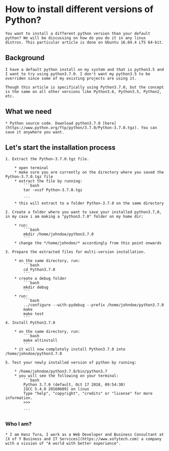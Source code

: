 # How to install different versions of Python?

	You want to install a different python version than your default python? We will be discussing on how do you do it in any linux distros. This particular article is done on Ubuntu 16.04.4 LTS 64-bit.

## Background

	I have a default python install on my system and that is python3.5 and I want to try using python3.7.0. I don't want my python3.5 to be overriden since some of my existing projects are using it.

	Though this article is specifically using Python3.7.0, but the concept is the same on all other versions like Python3.6, Python3.5, Python2, etc.

## What we need

	* Python source code. Download python3.7.0 [here](https://www.python.org/ftp/python/3.7.0/Python-3.7.0.tgz). You can save it anywhere you want.

## Let's start the installation process

	1. Extract the Python-3.7.0.tgz file.

		* open terminal
		* make sure you are currently on the directory where you saved the Python-3.7.0.tgz file
		* extract the file by running:
			```bash
			tar -xvzf Python-3.7.0.tgz
			
			```
		* this will extract to a folder Python-3.7.0 on the same directory

	2. Create a folder where you want to save your installed python3.7,0, in my case i am making a "python3.7.0" folder on my home dir:

		* run:
			```bash
			mkdir /home/johndoe/python3.7.0
			```
		* change the */home/johndoe/* accordingly from this point onwards

	3. Prepare the extracted files for multi-version installation.

		* on the same directory, run:
			```bash
			cd Python3.7.0
			```
		* create a debug folder
			```bash
		  	mkdir debug
		  	```
		* run:
			```bash
			../configure --with-pydebug --prefix /home/johndoe/python3.7.0
			make
			make test
			```
	4. Install Python3.7.0

		* on the same directory, run:
			```bash
			make altinstall
			```
		* it will now completely install Python3.7.0 into /home/johndoe/python3.7.0

	5. Test your newly installed version of python by running:

		* /home/johndoe/python3.7.0/bin/python3.7
		* you will see the following on your terminal:
			```bash
			Python 3.7.0 (default, Oct 17 2018, 09:54:30) 
			[GCC 5.4.0 20160609] on linux
			Type "help", "copyright", "credits" or "license" for more information.
			>>> 

			```

### Who I am?
	* I am Hanz Tura, I work as a Web Developer and Business Consultant at [X of Y Business and IT Services](https://www.xofytech.com) a company with a vission of "A world with better experience".
